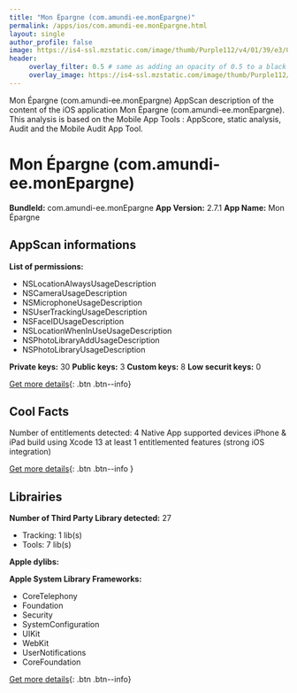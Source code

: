 ```yaml
---
title: "Mon Épargne (com.amundi-ee.monEpargne)"
permalink: /apps/ios/com.amundi-ee.monEpargne.html
layout: single
author_profile: false
image: https://is4-ssl.mzstatic.com/image/thumb/Purple112/v4/01/39/e3/0139e341-e034-8e0c-4392-8d50de55a48d/AppIcon-AEE-1x_U007emarketing-0-7-0-85-220.png/512x512bb.jpg
header: 
     overlay_filter: 0.5 # same as adding an opacity of 0.5 to a black background
     overlay_image: https://is4-ssl.mzstatic.com/image/thumb/Purple112/v4/01/39/e3/0139e341-e034-8e0c-4392-8d50de55a48d/AppIcon-AEE-1x_U007emarketing-0-7-0-85-220.png/512x512bb.jpg
---
```

Mon Épargne (com.amundi-ee.monEpargne) AppScan description of the content of the iOS application Mon Épargne (com.amundi-ee.monEpargne). This analysis is based on the Mobile App Tools : AppScore, static analysis, Audit and the Mobile Audit App Tool.

# Mon Épargne (com.amundi-ee.monEpargne)

**BundleId:** com.amundi-ee.monEpargne
**App Version:** 2.7.1
**App Name:** Mon Épargne


## AppScan informations 

**List of permissions:** 
- NSLocationAlwaysUsageDescription
- NSCameraUsageDescription
- NSMicrophoneUsageDescription
- NSUserTrackingUsageDescription
- NSFaceIDUsageDescription
- NSLocationWhenInUseUsageDescription
- NSPhotoLibraryAddUsageDescription
- NSPhotoLibraryUsageDescription
  
  
**Private keys:** 30
**Public keys:** 3
**Custom keys:** 8
**Low securit keys:** 0
  
[Get more details](/pricing.html){: .btn .btn--info}

## Cool Facts

Number of entitlements detected: 4
Native App
supported devices iPhone & iPad
build using Xcode 13
at least 1 entitlemented features (strong iOS integration)
  
[Get more details](/pricing.html){: .btn .btn--info }

## Librairies 
**Number of Third Party Library detected:** 27
- Tracking: 1 lib(s)
- Tools: 7 lib(s)


**Apple dylibs:**


**Apple System Library Frameworks:**
- CoreTelephony
- Foundation
- Security
- SystemConfiguration
- UIKit
- WebKit
- UserNotifications
- CoreFoundation


  
[Get more details](/pricing.html){: .btn .btn--info}

